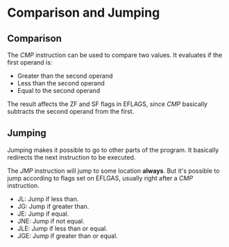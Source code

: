 # Comparison and Jumping

## Comparison

The _CMP_ instruction can be used to compare two values.
It evaluates if the first operand is:

- Greater than the second operand
- Less than the second operand
- Equal to the second operand

The result affects the ZF and SF flags in EFLAGS, since _CMP_ basically subtracts the second operand from the first.

## Jumping

Jumping makes it possible to go to other parts of the program.
It basically redirects the next instruction to be executed.

The _JMP_ instruction will jump to some location **always**.
But it's possible to jump according to flags set on EFLGAS, usually right after a _CMP_ instruction.

- JL: Jump if less than.
- JG: Jump if greater than.
- JE: Jump if equal.
- JNE: Jump if not equal.
- JLE: Jump if less than or equal.
- JGE: Jump if greater than or equal.
